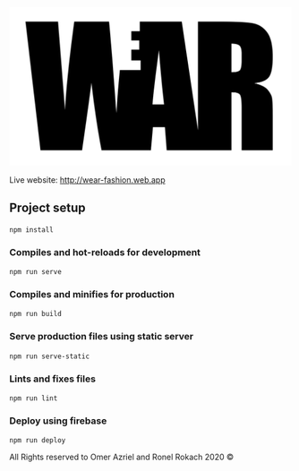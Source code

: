 ![We(a)r](./src/assets/war_logo.svg?sanitize=true "We(a)r")

  
Live website: http://wear-fashion.web.app

## Project setup
```
npm install
```

### Compiles and hot-reloads for development
```
npm run serve
```

### Compiles and minifies for production
```
npm run build
```

### Serve production files using static server
```
npm run serve-static
```

### Lints and fixes files
```
npm run lint
```

### Deploy using firebase
```
npm run deploy
```

All Rights reserved to Omer Azriel and Ronel Rokach
2020 ©
